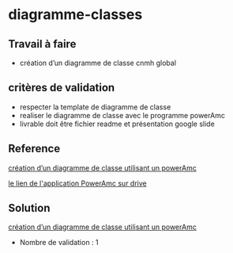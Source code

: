 # diagramme-classes
## Travail à faire

- création d’un diagramme de classe cnmh global 

## critères de validation
- respecter la template de diagramme de classe
- realiser le diagramme de classe avec le programme powerAmc 
- livrable doit être fichier readme et présentation google slide


## Reference
[création d’un diagramme de classe utilisant un powerAmc](https://www.youtube.com/watch?v=s3aR3GPdXUA) 

[le lien de l'application PowerAmc sur drive](https://drive.google.com/drive/folders/1Do18IciHx7k5eW7zYHPkwMWWJobaW6s2) 

## Solution
[création d’un diagramme de classe utilisant un powerAmc](https://docs.google.com/presentation/d/1tjwW3LGL3ZQ9LoHOyEOsUvbu20PWsNBWMYiWZ6OdB70/edit?usp=sharing) 


- Nombre de validation : 1
